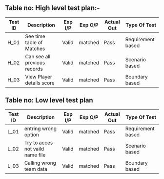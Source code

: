 ## Table no: High level test plan:-


| Test ID | Description | Exp I/P | Exp O/P | Actual Out | Type Of Test |
|-------- |------------ |-------- |-------- |----------- |------------- |
| H_01    |	See time table of Matches |	Valid	| matched |	Pass | Requirement based |
| H_02    |	Can see all previous records |	Valid |	matched |	Pass |Scenario based |
| H_03	  | View Player details score |	Valid |	matched	| Pass	| Boundary based |

## Table no: Low level test plan


| Test ID | Description | Exp I/P | Exp O/P | Actual Out | Type Of Test |
|-------- |------------ |-------- |-------- |----------- |------------- |
| L_01	  |entring wrong option	| Valid	| matched |	Pass	| Requirement based |
| L_02	  | Try to acces not vaild name file |	Valid	| matched	| Pass	| Scenario based |
| L_03	  | Calling wrong team data	| Valid	| matched	| Pass | Boundary based |


